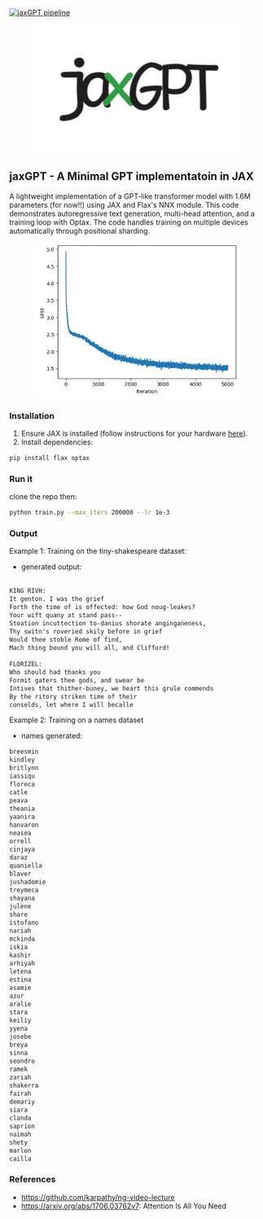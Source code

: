 [![jaxGPT pipeline](https://github.com/moaziat/jaxGPT/actions/workflows/ci.yml/badge.svg)](https://github.com/moaziat/jaxGPT/actions/workflows/ci.yml)


<div align="center">
  <img src="./assets/logo_new.png" alt="jaxGPT" width="400">
</div>

## jaxGPT - A Minimal GPT implementatoin in JAX

A lightweight implementation of a GPT-like transformer model with 1.6M parameters (for now!!) using JAX and Flax's NNX module. This code demonstrates autoregressive text generation, multi-head attention, and a training loop with Optax.
The code handles training on multiple devices automatically through positional sharding.
<div align="center">
  <img src="./assets/loss.png" alt="jaxGPT" width="400">
</div>



### Installation

1. Ensure JAX is installed (follow instructions for your hardware [here](https://github.com/google/jax#installation)).
2. Install dependencies:
```bash
pip install flax optax
```

### Run it
clone the repo then:
```bash
python train.py --max_iters 200000 --lr 1e-3
```




### Output 
Example 1: Training on the tiny-shakespeare dataset: 

- generated output:

```

KING RIVH:
It genton. I was the grief
Forth the time of is offected: how God noug-leakes?
Your wift quany at stand pass--
Stoation incuttection to-danius shorate anginganeness,
Thy switn's roveried skily before in grief
Would thee stoble Rome of find,
Mach thing bound you will all, and Clifford!

FLORIZEL:
Who should had thanks you
Formit gaters thee gods, and swear be
Intives that thither-buney, we heart this grule commends
By the ritory striken time of their
conselds, let where I will becalle
```
Example 2: Training on a names dataset 
- names generated:
```
breesmin
kindley
britlynn
iassiqu
floreca
catle
peava
theania
yaanira
hanvaron
neasea
orrell
cinjaya
daraz
quaniella
blaver
jushadomie
treymeca
shayana
julene
share
istofano
nariah
mckinda
iskia
kashir
arhiyah
letena
estina
asamie
azur
aralie
stara
keiliy
yyena
josebe
breya
sinna
seondro
ramek
zariah
shakerra
fairah
demariy
siara
clanda
saprion
naimah
shety
marlon
cailla
```

 


### References

 - https://github.com/karpathy/ng-video-lecture
 - https://arxiv.org/abs/1706.03762v7: Attention Is All You Need
